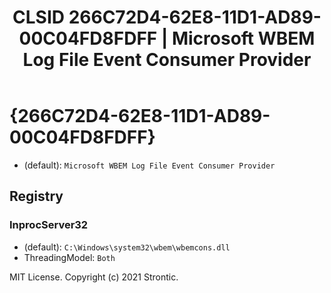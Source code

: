 ﻿---
title: "CLSID 266C72D4-62E8-11D1-AD89-00C04FD8FDFF | Microsoft WBEM Log File Event Consumer Provider"
excerpt: What is COM-Object CLSID 266C72D4-62E8-11D1-AD89-00C04FD8FDFF?
---

# {266C72D4-62E8-11D1-AD89-00C04FD8FDFF}

* (default): `Microsoft WBEM Log File Event Consumer Provider`

## Registry


### InprocServer32

* (default): `C:\Windows\system32\wbem\wbemcons.dll`
* ThreadingModel: `Both`

MIT License. Copyright (c) 2021 Strontic.


